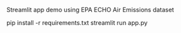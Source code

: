 Streamlit app demo using EPA ECHO Air Emissions dataset

pip install -r requirements.txt
streamlit run app.py
